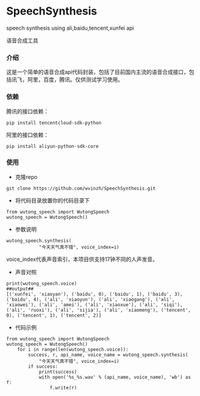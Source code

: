 # SpeechSynthesis
speech synthesis using ali,baidu,tencent,xunfei api  

语音合成工具  

### 介绍

这是一个简单的语音合成api代码封装，包括了目前国内主流的语音合成接口，包括讯飞，阿里，百度，腾讯。仅供测试学习使用。

### 依赖

腾讯的接口依赖：
```
pip install tencentcloud-sdk-python
```
阿里的接口依赖：
```
pip install aliyun-python-sdk-core
```

### 使用
- 克隆repo
```
git clone https://github.com/wvinzh/SpeechSynthesis.git
```
- 将代码目录放置你的代码目录下
```
from wutong_speech import WutongSpeech
wutong_speech = WutongSpeech()
```

- 参数说明
```
wutong_speech.synthesis(
            "今天天气真不错", voice_index=i)
```
voice_index代表声音索引，本项目供支持17钟不同的人声发音。

- 声音对照
```
print(wutong_speech.voice)
##output##  
[('xunfei', 'xiaoyan'), ('baidu', 0), ('baidu', 1), ('baidu', 3), ('baidu', 4), ('ali', 'xiaoyun'), ('ali', 'xiaogang'), ('ali', 'xiaowei'), ('ali', 'amei'), ('ali', 'xiaoxue'), ('ali', 'siqi'), ('ali', 'ruoxi'), ('ali', 'sijia'), ('ali', 'xiaomeng'), ('tencent', 0), ('tencent', 1), ('tencent', 2)]
```

- 代码示例

```
from wutong_speech import WutongSpeech
wutong_speech = WutongSpeech()
    for i in range(len(wutong_speech.voice)):
        success, r, api_name, voice_name = wutong_speech.synthesis(
            "今天天气真不错", voice_index=i)
        if success:
            print(success)
            with open('%s_%s.wav' % (api_name, voice_name), 'wb') as f:
                f.write(r)
```
